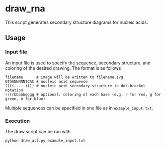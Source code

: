 # draw_rna

This script generates secondary structure diagrams for nucleic acids.

## Usage

### Input file

An input file is used to specify the sequence, secondary structure, and coloring of the desired drawing. The format is as follows

```
filename      # image will be written to filename.svg
GTGANNNNNTCAC # nucleic acid sequence
((((.....)))) # nucleic acid secondary structure in dot-bracket notation
rrrrbbbbbgggg # optional: coloring of each base (e.g. r for red, g for green, b for blue)
```

Multiple sequences can be specified in one file as in `example_input.txt`.

### Execution

The draw script can be run with

```
python draw_all.py example_input.txt
```
